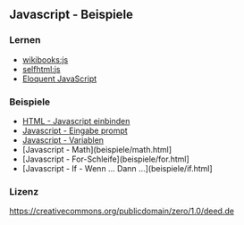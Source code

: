 ## Javascript - Beispiele

### Lernen

* [wikibooks:js](https://de.wikibooks.org/wiki/Websiteentwicklung:_JavaScript)
* [selfhtml:js](https://wiki.selfhtml.org/wiki/JavaScript)
* [Eloquent JavaScript](http://eloquentjavascript.net/1st_edition/)

### Beispiele

* [HTML - Javascript einbinden](beispiele/js_einbinden.html)
* [Javascript - Eingabe prompt](beispiele/prompt.html)
* [Javascript - Variablen](beispiele/variablen.html)
* [Javascript - Math](beispiele/math.html]
* [Javascript - For-Schleife](beispiele/for.html]
* [Javascript - If - Wenn ... Dann ...](beispiele/if.html]

### Lizenz

https://creativecommons.org/publicdomain/zero/1.0/deed.de
